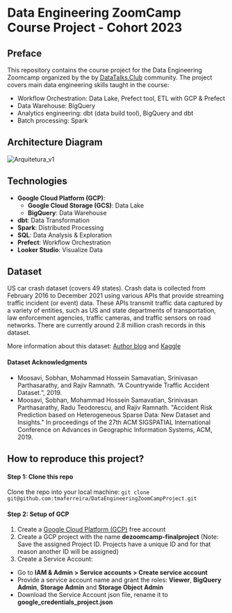 # Data Engineering ZoomCamp Course Project - Cohort 2023

## Preface
This repository contains the course project for the Data Engineering Zoomcamp organized by the by [DataTalks.Club](https://datatalks.club/) community.
The project covers main data engineering skills taught in the course: 
- Workflow Orchestration: Data Lake, Prefect tool, ETL with GCP & Prefect
- Data Warehouse: BigQuery
- Analytics engineering: dbt (data build tool), BigQuery and dbt
- Batch processing: Spark

## Architecture Diagram

![Arquitetura_v1](https://user-images.githubusercontent.com/69354054/224508395-02dfd148-126a-4e91-96ee-b6b58df1502f.png)

## Technologies
- **Google Cloud Platform (GCP)**:
  - **Google Cloud Storage (GCS)**: Data Lake
  - **BigQuery**: Data Warehouse
- **dbt**: Data Transformation
- **Spark**: Distributed Processing
- **SQL**: Data Analysis & Exploration
- **Prefect**: Workflow Orchestration
- **Looker Studio**: Visualize Data

## Dataset
US car crash dataset (covers 49 states).
Crash data is collected from February 2016 to December 2021 using various APIs that provide streaming traffic incident (or event) data. These APIs transmit traffic data captured by a variety of entities, such as US and state departments of transportation, law enforcement agencies, traffic cameras, and traffic sensors on road networks. There are currently around 2.8 million crash records in this dataset.

More information about this dataset: [Author blog](https://smoosavi.org/datasets/us_accidents) and [Kaggle](https://www.kaggle.com/datasets/sobhanmoosavi/us-accidents)

#### Dataset Acknowledgments
- Moosavi, Sobhan, Mohammad Hossein Samavatian, Srinivasan Parthasarathy, and Rajiv Ramnath. “A Countrywide Traffic Accident Dataset.”, 2019.
- Moosavi, Sobhan, Mohammad Hossein Samavatian, Srinivasan Parthasarathy, Radu Teodorescu, and Rajiv Ramnath. "Accident Risk Prediction based on Heterogeneous Sparse Data: New Dataset and Insights." In proceedings of the 27th ACM SIGSPATIAL International Conference on Advances in Geographic Information Systems, ACM, 2019.

## How to reproduce this project?

#### Step 1: Clone this repo
Clone the repo into your local machine:  ```git clone git@github.com:tmaferreira/DataEngineeringZoomCampProject.git```

#### Step 2: Setup of GCP
1. Create a [Google Cloud Platform (GCP)](https://cloud.google.com/) free account
2. Create a GCP project with the name **dezoomcamp-finalproject** (Note: Save the assigned Project ID. Projects have a unique ID and for that reason another ID will be assigned)
3. Create a Service Account:
  - Go to **IAM & Admin > Service accounts > Create service account**
  - Provide a service account name and grant the roles: **Viewer**, **BigQuery Admin**, **Storage Admin** and **Storage Object Admin**
  - Download the Service Account json file, rename it to **google_credentials_project.json**
 


